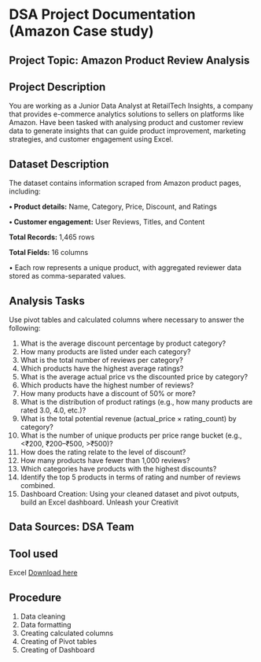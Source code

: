# DSA Project Documentation (Amazon Case study)

## Project Topic: Amazon Product Review Analysis

## Project Description
You are working as a Junior Data Analyst at RetailTech Insights, a company that provides
e-commerce analytics solutions to sellers on platforms like Amazon. Have been
tasked with analysing product and customer review data to generate insights that can
guide product improvement, marketing strategies, and customer engagement using Excel.

## Dataset Description
The dataset contains information scraped from Amazon product pages, including:

**• Product details:** Name, Category, Price, Discount, and Ratings

**• Customer engagement:** User Reviews, Titles, and Content

**Total Records:** 1,465 rows

**Total Fields:** 16 columns

• Each row represents a unique product, with aggregated reviewer data
stored as comma-separated values.

## Analysis Tasks

Use pivot tables and calculated columns where necessary to answer the following:
1. What is the average discount percentage by product category?
2. How many products are listed under each category?
3. What is the total number of reviews per category?
4. Which products have the highest average ratings?
5. What is the average actual price vs the discounted price by category?
6. Which products have the highest number of reviews?
7. How many products have a discount of 50% or more?
8. What is the distribution of product ratings (e.g., how many products are rated 3.0,
4.0, etc.)?
9. What is the total potential revenue (actual_price × rating_count) by category?
10. What is the number of unique products per price range bucket (e.g., <₹200,
₹200–₹500, >₹500)?
11. How does the rating relate to the level of discount?
12. How many products have fewer than 1,000 reviews?
13. Which categories have products with the highest discounts?
14. Identify the top 5 products in terms of rating and number of reviews combined.
15. Dashboard Creation: Using your cleaned dataset and pivot outputs, build an Excel dashboard. Unleash your
Creativit

## Data Sources: DSA Team

## Tool used

Excel [Download here](https://www.microsoft.com)

## Procedure
1. Data cleaning
2. Data formatting
3. Creating calculated columns
4. Creating of Pivot tables
5. Creating of Dashboard
